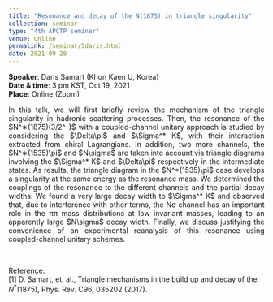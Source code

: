 ```yaml
---
title: "Resonance and decay of the N(1875) in triangle singularity"
collection: seminar
type: "4th APCTP seminar"
venue: Online
permalink: /seminar/5daris.html
date: 2021-09-28
---
```


 <b>Speaker</b>: Daris Samart (Khon Kaen U, Korea)<br>
 <b>Date & time</b>: 3 pm KST, Oct 19, 2021 <br>
 <b>Place</b>: Online (Zoom) <br>
      
 <p align=" justify">
  In this talk, we will first briefly review the mechanism of the triangle singularity in hadronic scattering processes. 
  Then, the resonance of the $N^∗(1875)(3/2^-)$ with a coupled-channel unitary approach is studied by considering 
  the $\Delta\pi$ and $\Sigma^* K$, with their interaction extracted from chiral Lagrangians. In addition, two more channels, 
  the $N^∗(1535)\pi$ and $N\sigma$ are taken into account via triangle diagrams involving the  $\Sigma^* K$ and $\Delta\pi$ 
  respectively in the intermediate states. As results, the triangle diagram in the $N^*(1535)\pi$ case develops a singularity 
  at the same energy as the resonance mass. We determined the couplings of the resonance to the different channels and the 
  partial decay widths. We found a very large decay width to $\Sigma^* K$ and observed that, due to interference with other terms, 
  the Nσ channel has an important role in the ππ mass distributions at low invariant masses, leading to an apparently large $N\sigma$ decay width. 
  Finally, we discuss justifying the convenience of an experimental reanalysis of this resonance using coupled-channel unitary schemes.
 </p>
 
 <p style="margin-bottom:1.2cm"></p>
 
 Reference:<br>
[1] D. Samart, et. al., Triangle mechanisms in the build up and decay of the $N^*(1875)$, Phys. Rev. C96, 035202 (2017).

